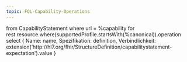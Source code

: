 ```yaml
---
topic: FQL-Capability-Operations
---
```

<fql>
from
    CapabilityStatement
where
    url = %capability
    for rest.resource.where(supportedProfile.startsWith(%canonical)).operation
select
{
    Name: name,
		Spezifikation: definition,
		Verbindlichkeit: extension(’http://hl7.org/fhir/StructureDefinition/capabilitystatement-expectation').value
}
</fql>
 